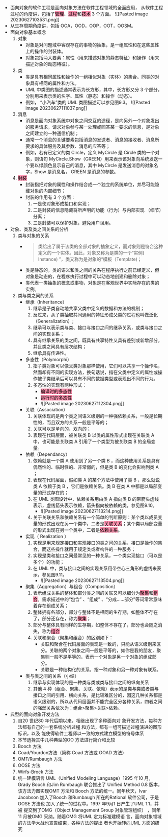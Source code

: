 - 面向对象的软件工程是面向对象方法在软件工程领域的全面应用， 从软件工程过程的角度讲，包括了<mark style="background: #FF5582A6;">管理</mark>、<mark style="background: #FF5582A6;">过程</mark>和<mark style="background: #FF5582A6;">技术</mark> 3 个方面。
	![[Pasted image 20230627103531.png]]
- 从生存周期角度讲，包括  OOA，OOD，OOP，OOT，OOSM。
- 面向对象基本概念
	1. 对象
		- 对象是对问题域中客观存在的事物的抽象，是一组属性和在这些属性上的操作的封装体。
		- 对象包括两大要素：属性（用来描述对象的静态特征）和操作（用来描述对象的动态特征）。
	2. 类
		- 类是具有相同属性和操作的一组相似对象（实体）的集合。同类的对象具有相同的属性和方法。
		- UML 中类图的描述通常表示为长方形，其中，长方形又分 3 个部分，分别用来表示类的名字、属性（静态）和操作（动态）。
		- 例如， “小汽车”类的 UML 类图描述可以参见图9.3。
			![[Pasted image 20230627111037.png]]
	3. 消息
		- 消息是面向对象系统中对象之间交互的途径，是向另外一个对象发出的服务请求，请求对象参与某一处理或回答某一要求的信息，是对象之间建立的一种通信机制；
		- 通常一个消息的关键要素包括消息的发送者、消息的接收者、消息所要求的具体服务及其参数、消息的应答等；
		- 例如，若有已定义的类 Circle，定义 MyCircle 是 Circle 类的一个对象，则语句 MyCircle.Show（GREEN）用来表示该对象向系统发送一个要以绿颜色显示自己的消息，其中 MyCircle 是发送消息的对象名字，Show 是消息名， GREEN 是消息的参数。
	4. <mark style="background: #FF5582A6;">封装</mark>
		- 封装指把对象的属性和操作结合成一个独立的系统单位，并尽可能隐藏对象的内部细节；
		- 封装的作用有 3 个方面：
			1. 一是使对象形成接口和实现；
			2. 二是封装的信息隐藏将所声明的功能（行为）与内部实现 （细节）分离；
			3. 三是封装可以保护对象，避免用户误用。
- 对象、类及类之间关系的分析
	1. 类与对象的关系
		- >类给出了属于该类的全部对象的抽象定义，而对象则是符合这种定义的一个实体。因此，对象又称为是类的一个“实例( Instance) ”，类又称为是对象的“模板（Template)；
		- 类是静态的，类的语义和类之间的关系在程序执行之前已经定义，但对象是动态的，在程序执行过程中可以动态地创建和删除对象；
		- 类代表一类抽象的概念或事物，对象是在客观世界中实际存在的类的实例。
	2. 类与类之间的关系
		- 继承（Inheritance）
			1. 继承是子类自动地共享父类中定义的数据和方法的机制；
			2. 反过来，从子类抽取共同通用的特征形成父类的过程也叫做泛化（Generalization）;
			3. 继承可以表示类与类、接口与接口之间的继承关系，或类与接口之间的实现关系；
			4. 具有继承关系的类之间，既具有共享特性又具有差别或新增部分，并且类之间具有层次结构；
			5. 继承具有传递性。
		- 多态性（Polymorphi）
			1. 指子类对象可以像父类对象那样使用，它们可以共享一个操作名，然而却有不同的实现方法，换句话说，指在父类中定义的属性或操作被子类继承后可以具有不同的数据类型或表现出不同的行为。
			2. 多态性的实现有两种形式：
				- <mark style="background: #FF5582A6;">编译时的多态性</mark>
				- <mark style="background: #FF5582A6;">运行时的多态性</mark>
				- ![[Pasted image 20230627112304.png]]
		- 关联（Association）
			1. 关联体现的是两个类之间语义级别的一种强依赖关系，一般是长期性的，而且双方的关系一般是平等的；
			2. 关联可以是单向的、双向的；
			3. 表现在代码层面，被关联类 B 以类的属性形式出现在关联类 A 中，也可能是关联类 A 引用了一个类型为被关联类 B 的全局变量。
		- 依赖（Dependancy）
			1. 依赖就是一个类 A 使用到了另一个类 B ，而这种使用关系是具有偶然性的、临时性的、非常弱的，但是类 B 的变化会影响到类 A ；
			2. 表现在代码层面，假如类 A 的某个方法中使用了类 B ，那么就说类 A 依赖于类 B ，它们是依赖关系。类 B 在类 A 中都是以局部变量的形式存在的；
			3. 在 UML 类图设计中，依赖关系用由类 A 指向类 B 的带箭头虚线表示，虚线箭头表示依赖，箭头指向被依赖的类，参见图9.10。
				- ![[Pasted image 20230627113214.png]]
			4. 关于关联关系和依赖关系有一个简单的判断原则：某个类以成员变量的形式出现在另一个类中，二者是<mark style="background: #FF5582A6;">关联关系</mark>；某个类以局部变量的形式出现在另一个类中，二者是<mark style="background: #FF5582A6;">依赖关系</mark>。
		- 实现（ Realization ）
			1. 实现是用来规定接口和实现接口的类之间的关系，接口是操作的集合，而这些操作就用于规定类或者构件的一种服务；
			2. 实现是类和接口之间最常见的一种关系，一个类实现接口（可以是多个）的功能；
			3. 在 UML 中，类与接口之间的实现关系用带空心三角形的虚线来表示，参见图9.11。
				- ![[Pasted image 20230627113504.png]]
		- 聚集（Aggregation）与组合（Composition）
			1. 表示组成关系的整体和部分类之间的关联又可以细分为<mark style="background: #FF5582A6;">聚集</mark>和<mark style="background: #FF5582A6;">组合</mark>。需求描述中的“包含” 、“组成” 、“分成……部分”等词常常意味着存在组成关系；
			2. 整体拥有各部分，部分与整体不是相同的生存期，如整体不存在了，部分还存在，称为<mark style="background: #FF5582A6;">聚集</mark>；
			3. 部分与整体具有同样的生存期，如整体不存在了，部分也会随之消失，称为<mark style="background: #FF5582A6;">组合</mark>
			4. 关联和聚合（聚集和组合）的区别如下：
				- 关联和聚合在代码层面的表现是一致的，只能从语义级别来区分。关联的两个对象之间一般是平等的，如你是我的朋友，聚集则一般不是平等的，表示一个对象是另一个对象的组成部分。
				- 关联是一种结构化的关系，指一种对象和另一种对象有联系。
		- 类与类之间的关系（小结）
			1. 继承与实现体现的是一种类与类或类与接口之间的纵向关系
			2. 其他 4 种（组合、聚集、关联、依赖）表示的是类与类或者类与接口之间的引用、横向关系，是比较难区分的，因这几种关系都是语义级别的，所以从代码层面并不能完全区分各种关系，四者之间的强弱关系依次为：组合>聚集>关联>依赖。
- 典型的面向对象开发方法
	1. 自20 世纪80 年代后期以来，相继出现了多种面向对 象开发方法，每种方法都有自己的一套系统分析过程 和方法，都有一组可描述过程演进的图形标识，以及 能使得软件工程师以一致的方式建立模型的符号体系
	2. 本节选择其中几种典型的OO 方法进行简介和比较
	3. Booch 方法
	4. Coad/Yourdon方法（简称 Coad 方法或 OOAD 方法） 
	5. OMT/Rumbaugh 方法
	6. OOSE 方法
	7. Wirfs-Brock 方法
	8. 统一建模语言 UML（Unified Modeling Language）1995 年10 月，Grady Booch 和Jim Rumbaugh 联合推出了 Unified Method 0.8 版本，该方法力图实现OMT 方法和 Booch 方法的统一。同年秋天，Ivar Jacobson 加入了Booch 和Rumbaugh 所在的Rational 软件公司，于是OOSE 方法也 加入了统一的过程中。1997 年9月1 日产生了UML 1.1，并被 提交到了OMG（Object Management Group 对象管理组织） ，同年11 月被OMG 采纳。随着OMG 将UML 定为标准建模语 言，面向对象领域的方法学大战也宣告结束，各种方法的提出 者也开始转向UML 方面的研究